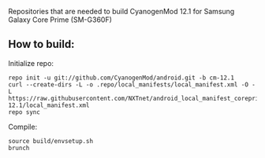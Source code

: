 Repositories that are needed to build CyanogenMod 12.1 for Samsung Galaxy Core Prime (SM-G360F)

How to build:
-------------

Initialize repo:

    repo init -u git://github.com/CyanogenMod/android.git -b cm-12.1
    curl --create-dirs -L -o .repo/local_manifests/local_manifest.xml -O -L https://raw.githubusercontent.com/NXTnet/android_local_manifest_coreprimelte/cm-12.1/local_manifest.xml
    repo sync

Compile:

    source build/envsetup.sh
    brunch
